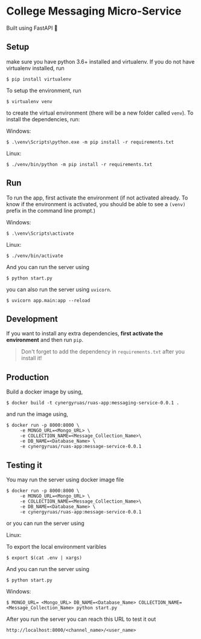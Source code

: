 # College Messaging Micro-Service 
Built using FastAPI 💜 


## Setup
make sure you have python 3.6+ installed and virtualenv. If you do not have virtualenv installed, run

```
$ pip install virtualenv
```

To setup the environment, run

```
$ virtualenv venv
```

to create the virtual environment (there will be a new folder called `venv`). To install the dependencies, run:

Windows:
```
$ .\venv\Scripts\python.exe -m pip install -r requirements.txt
```

Linux:
```
$ ./venv/bin/python -m pip install -r requirements.txt
```

## Run

To run the app, first activate the environment (if not activated already. To know if the environment is activated, you should be able to see a `(venv)` prefix in the command line prompt.)

Windows:
```
$ .\venv\Scripts\activate
```

Linux:
```
$ ./venv/bin/activate
```

And you can run the server using
```
$ python start.py
```

you can also run the server using `uvicorn`.
```
$ uvicorn app.main:app --reload
```

## Development

If you want to install any extra dependencies, **first activate the environment** and then run `pip`.

> Don't forget to add the dependency in `requirements.txt` after you install it!

## Production

Build a docker image by using,
```
$ docker build -t cynergyruas/ruas-app:messaging-service-0.0.1 .
```

and run the image using,
```
$ docker run -p 8000:8000 \
     -e MONGO_URL=<Mongo_URL> \
     -e COLLECTION_NAME=<Message_Collection_Name>\
     -e DB_NAME=<Database_Name> \
     -e cynergyruas/ruas-app:message-service-0.0.1  
```
## Testing it 

You may run the server using docker image file 
```
$ docker run -p 8000:8000 \
     -e MONGO_URL=<Mongo_URL> \
     -e COLLECTION_NAME=<Message_Collection_Name>\
     -e DB_NAME=<Database_Name> \
     -e cynergyruas/ruas-app:message-service-0.0.1  
```
or you can run the server using 

Linux:

To export the local environment varibles 
```
$ export $(cat .env | xargs)
```
And you can run the server using
```
$ python start.py
``` 

Windows:
```
$ MONGO_URL= <Mongo_URL> DB_NAME=<Database_Name> COLLECTION_NAME=<Message_Collection_Name> python start.py
```
After you run the server you can reach this URL to test it out 

```
http://localhost:8000/<channel_name>/<user_name>
```
